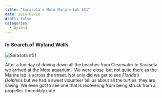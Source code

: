 ```yaml
---
title: "Sarasota's Mote Marine Lab #51"
date: 2014-02-18
draft: false
categories:
  - Wyland
---
```

### In Search of Wyland Walls

![Sarasota #51](../images/51-sarasota.jpg)


After a fun day of driving down all the beaches from Clearwater to Sarasota we arrived at the Mote aquarium.  We were close  but not quite there as the Marine lab is across the street. Not only did we get to see _Florida’s Dolphins_ but we had a sweet volunteer tell us about all the turtles  they are saving. We even got to see one that is recovering from being struck from a propeller. Incredibly cute.